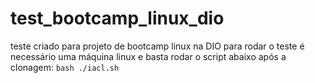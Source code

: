 # test_bootcamp_linux_dio
teste criado para projeto de bootcamp linux na DIO
para rodar o teste é necessário uma máquina linux e basta rodar o script abaixo após a clonagem:
`bash ./iacl.sh`